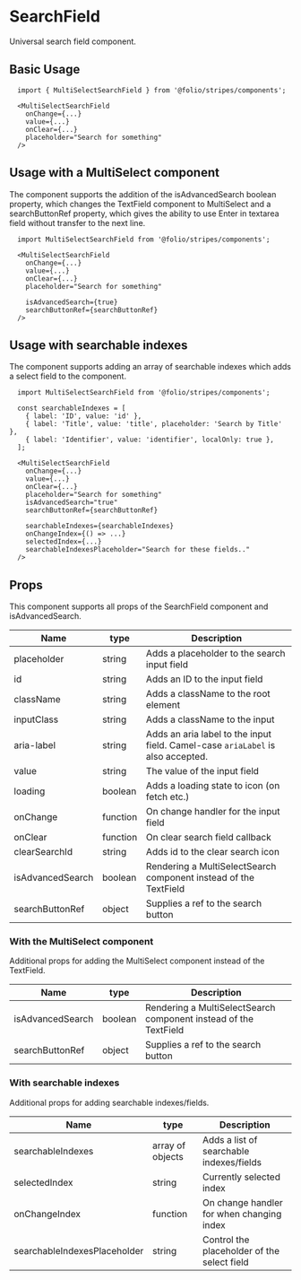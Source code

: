# SearchField

Universal search field component.

## Basic Usage

```
  import { MultiSelectSearchField } from '@folio/stripes/components';

  <MultiSelectSearchField
    onChange={...}
    value={...}
    onClear={...}
    placeholder="Search for something"
  />
```

## Usage with a MultiSelect component
The component supports the addition of the isAdvancedSearch boolean property, which changes the TextField component to MultiSelect
and a searchButtonRef property, which gives the ability to use Enter in textarea field without transfer to the next line.

```
  import MultiSelectSearchField from '@folio/stripes/components';

  <MultiSelectSearchField
    onChange={...}
    value={...}
    onClear={...}
    placeholder="Search for something"
    
    isAdvancedSearch={true}
    searchButtonRef={searchButtonRef}
  />
```

## Usage with searchable indexes
The component supports adding an array of searchable indexes which adds a select field to the component.

```
  import MultiSelectSearchField from '@folio/stripes/components';

  const searchableIndexes = [
    { label: 'ID', value: 'id' },
    { label: 'Title', value: 'title', placeholder: 'Search by Title' },
    { label: 'Identifier', value: 'identifier', localOnly: true },
  ];

  <MultiSelectSearchField
    onChange={...}
    value={...}
    onClear={...}
    placeholder="Search for something"
    isAdvancedSearch="true"
    searchButtonRef={searchButtonRef}

    searchableIndexes={searchableIndexes}
    onChangeIndex={() => ...}
    selectedIndex={...}
    searchableIndexesPlaceholder="Search for these fields.."
  />
```

## Props
This component supports all props of the SearchField component and isAdvancedSearch.

Name | type | Description
-- | -- | --
placeholder | string | Adds a placeholder to the search input field
id | string | Adds an ID to the input field
className | string | Adds a className to the root element
inputClass | string | Adds a className to the input
aria-label | string | Adds an aria label to the input field. Camel-case `ariaLabel` is also accepted.
value | string | The value of the input field
loading | boolean | Adds a loading state to icon (on fetch etc.)
onChange | function | On change handler for the input field
onClear | function | On clear search field callback
clearSearchId | string | Adds id to the clear search icon
isAdvancedSearch | boolean | Rendering a MultiSelectSearch component instead of the TextField
searchButtonRef | object | Supplies a ref to the search button

### With the MultiSelect component
Additional props for adding the MultiSelect component instead of the TextField.

Name | type | Description
-- | -- | --
isAdvancedSearch | boolean | Rendering a MultiSelectSearch component instead of the TextField
searchButtonRef | object | Supplies a ref to the search button

### With searchable indexes
Additional props for adding searchable indexes/fields.

Name | type | Description
-- | -- | --
searchableIndexes | array of objects | Adds a list of searchable indexes/fields
selectedIndex | string | Currently selected index
onChangeIndex | function | On change handler for when changing index
searchableIndexesPlaceholder | string | Control the placeholder of the select field
